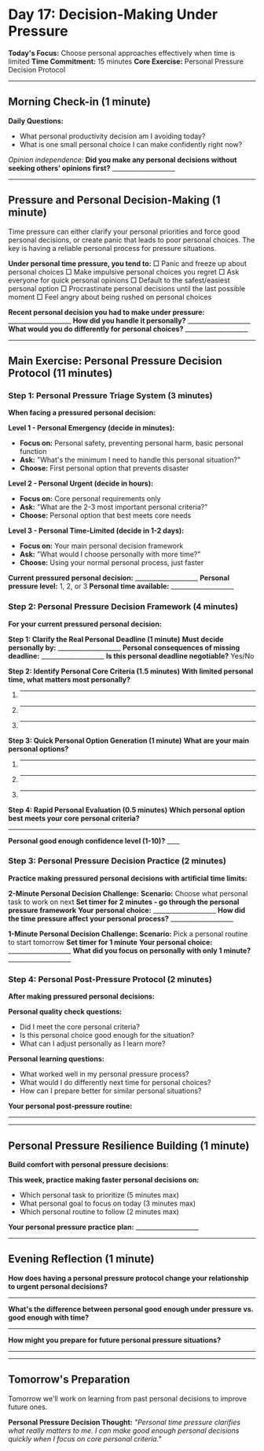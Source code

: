 # Day 17: Decision-Making Under Pressure

**Today's Focus:** Choose personal approaches effectively when time is limited
**Time Commitment:** 15 minutes
**Core Exercise:** Personal Pressure Decision Protocol

---

## Morning Check-in (1 minute)

**Daily Questions:**
- What personal productivity decision am I avoiding today?
- What is one small personal choice I can make confidently right now?

*Opinion independence:*
**Did you make any personal decisions without seeking others' opinions first?** ____________________

---

## Pressure and Personal Decision-Making (1 minute)

Time pressure can either clarify your personal priorities and force good personal decisions, or create panic that leads to poor personal choices. The key is having a reliable personal process for pressure situations.

**Under personal time pressure, you tend to:**
□ Panic and freeze up about personal choices
□ Make impulsive personal choices you regret
□ Ask everyone for quick personal opinions
□ Default to the safest/easiest personal option
□ Procrastinate personal decisions until the last possible moment
□ Feel angry about being rushed on personal choices

**Recent personal decision you had to make under pressure:** ____________________
**How did you handle it personally?** ____________________
**What would you do differently for personal choices?** ____________________

---

## Main Exercise: Personal Pressure Decision Protocol (11 minutes)

### Step 1: Personal Pressure Triage System (3 minutes)

**When facing a pressured personal decision:**

**Level 1 - Personal Emergency (decide in minutes):**
- **Focus on:** Personal safety, preventing personal harm, basic personal function
- **Ask:** "What's the minimum I need to handle this personal situation?"
- **Choose:** First personal option that prevents disaster

**Level 2 - Personal Urgent (decide in hours):**
- **Focus on:** Core personal requirements only
- **Ask:** "What are the 2-3 most important personal criteria?"
- **Choose:** Personal option that best meets core needs

**Level 3 - Personal Time-Limited (decide in 1-2 days):**
- **Focus on:** Your main personal decision framework
- **Ask:** "What would I choose personally with more time?"
- **Choose:** Using your normal personal process, just faster

**Current pressured personal decision:** ____________________
**Personal pressure level:** 1, 2, or 3
**Personal time available:** ____________________

### Step 2: Personal Pressure Decision Framework (4 minutes)

**For your current pressured personal decision:**

**Step 1: Clarify the Real Personal Deadline (1 minute)**
**Must decide personally by:** ____________________
**Personal consequences of missing deadline:** ____________________
**Is this personal deadline negotiable?** Yes/No

**Step 2: Identify Personal Core Criteria (1.5 minutes)**
**With limited personal time, what matters most personally?**
1. ____________________
2. ____________________
3. ____________________

**Step 3: Quick Personal Option Generation (1 minute)**
**What are your main personal options?**
1. ____________________
2. ____________________
3. ____________________

**Step 4: Rapid Personal Evaluation (0.5 minutes)**
**Which personal option best meets your core personal criteria?**
____________________
**Personal good enough confidence level (1-10)?** ____

### Step 3: Personal Pressure Decision Practice (2 minutes)

**Practice making pressured personal decisions with artificial time limits:**

**2-Minute Personal Decision Challenge:**
**Scenario:** Choose what personal task to work on next
**Set timer for 2 minutes - go through the personal pressure framework**
**Your personal choice:** ____________________
**How did the time pressure affect your personal process?** ____________________

**1-Minute Personal Decision Challenge:**
**Scenario:** Pick a personal routine to start tomorrow
**Set timer for 1 minute**
**Your personal choice:** ____________________
**What did you focus on personally with only 1 minute?** ____________________

### Step 4: Personal Post-Pressure Protocol (2 minutes)

**After making pressured personal decisions:**

**Personal quality check questions:**
- Did I meet the core personal criteria?
- Is this personal choice good enough for the situation?
- What can I adjust personally as I learn more?

**Personal learning questions:**
- What worked well in my personal pressure process?
- What would I do differently next time for personal choices?
- How can I prepare better for similar personal situations?

**Your personal post-pressure routine:**
____________________

---

## Personal Pressure Resilience Building (1 minute)

**Build comfort with personal pressure decisions:**

**This week, practice making faster personal decisions on:**
- Which personal task to prioritize (5 minutes max)
- What personal goal to focus on today (3 minutes max)
- Which personal routine to follow (2 minutes max)

**Your personal pressure practice plan:** ____________________

---

## Evening Reflection (1 minute)

**How does having a personal pressure protocol change your relationship to urgent personal decisions?**
____________________

**What's the difference between personal good enough under pressure vs. good enough with time?**
____________________

**How might you prepare for future personal pressure situations?**
____________________

---

## Tomorrow's Preparation
Tomorrow we'll work on learning from past personal decisions to improve future ones.

**Personal Pressure Decision Thought:**
*"Personal time pressure clarifies what really matters to me. I can make good enough personal decisions quickly when I focus on core personal criteria."*